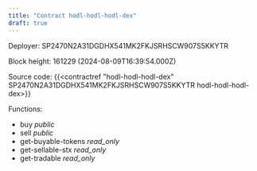 ```yaml
---
title: "Contract hodl-hodl-hodl-dex"
draft: true
---
```

Deployer: SP2470N2A31DGDHX541MK2FKJSRHSCW907S5KKYTR


 



Block height: 161229 (2024-08-09T16:39:54.000Z)

Source code: {{<contractref "hodl-hodl-hodl-dex" SP2470N2A31DGDHX541MK2FKJSRHSCW907S5KKYTR hodl-hodl-hodl-dex>}}

Functions:

* buy _public_
* sell _public_
* get-buyable-tokens _read_only_
* get-sellable-stx _read_only_
* get-tradable _read_only_
